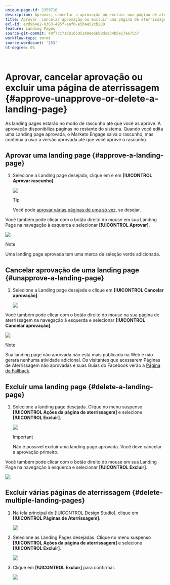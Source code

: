 ```yaml
---
unique-page-id: 2359710
description: Aprovar, cancelar a aprovação ou excluir uma página de aterrissagem - Documentação do Marketo - Documentação do produto
title: Aprovar, cancelar aprovação ou excluir uma página de aterrissagem
exl-id: ecd964e2-8363-495f-aaf0-e5ba452cb280
feature: Landing Pages
source-git-commit: 40f7cc71d816505149ee56b8dca34b5e17ae75b7
workflow-type: tm+mt
source-wordcount: '253'
ht-degree: 0%

---
```


# Aprovar, cancelar aprovação ou excluir uma página de aterrissagem {#approve-unapprove-or-delete-a-landing-page}

As landing pages estarão no modo de rascunho até que você as aprove. A aprovação disponibiliza páginas no restante do sistema. Quando você edita uma Landing page aprovada, o Marketo Engage salva o rascunho, mas continua a usar a versão aprovada até que você aprove o rascunho.

## Aprovar uma landing page {#approve-a-landing-page}

1. Selecione a Landing page desejada, clique em e em **[!UICONTROL Aprovar rascunho]**.

   ![](assets/approve-unapprove-or-delete-a-landing-page-1.png)

   >[!TIP]
   >
   >Você pode [aprovar várias páginas de uma só vez](/help/marketo/product-docs/demand-generation/landing-pages/landing-page-actions/approve-multiple-landing-pages-at-once.md), se desejar.

Você também pode clicar com o botão direito do mouse em sua Landing Page na navegação à esquerda e selecionar **[!UICONTROL Aprovar]**.

![](assets/approve-unapprove-or-delete-a-landing-page-2.png)

>[!NOTE]
>
>Uma landing page aprovada tem uma marca de seleção verde adicionada.

## Cancelar aprovação de uma landing page {#unapprove-a-landing-page}

1. Selecione a Landing page desejada e clique em **[!UICONTROL Cancelar aprovação]**.

   ![](assets/approve-unapprove-or-delete-a-landing-page-3.png)

Você também pode clicar com o botão direito do mouse na sua página de aterrissagem na navegação à esquerda e selecionar **[!UICONTROL Cancelar aprovação]**.

![](assets/approve-unapprove-or-delete-a-landing-page-4.png)

>[!NOTE]
>
>Sua landing page não aprovada não está mais publicada na Web e não gerará nenhuma atividade adicional. Os visitantes que acessarem Páginas de Aterrissagem não aprovadas e suas Guias do Facebook verão a [Página de Fallback](/help/marketo/product-docs/administration/settings/set-a-fallback-page.md).

## Excluir uma landing page {#delete-a-landing-page}

1. Selecione a landing page desejada. Clique no menu suspenso **[!UICONTROL Ações da página de aterrissagem]** e selecione **[!UICONTROL Excluir]**.

   ![](assets/approve-unapprove-or-delete-a-landing-page-5.png)

   >[!IMPORTANT]
   >
   >Não é possível excluir uma landing page aprovada. Você deve cancelar a aprovação primeiro.

Você também pode clicar com o botão direito do mouse em sua Landing Page na navegação à esquerda e selecionar **[!UICONTROL Excluir]**.

![](assets/approve-unapprove-or-delete-a-landing-page-6.png)

## Excluir várias páginas de aterrissagem {#delete-multiple-landing-pages}

1. Na tela principal do [!UICONTROL Design Studio], clique em **[!UICONTROL Páginas de Aterrissagem]**.

   ![](assets/approve-unapprove-or-delete-a-landing-page-7.png)

1. Selecione as Landing Pages desejadas. Clique no menu suspenso **[!UICONTROL Ações da página de aterrissagem]** e selecione **[!UICONTROL Excluir]**.

   ![](assets/approve-unapprove-or-delete-a-landing-page-8.png)

1. Clique em **[!UICONTROL Excluir]** para confirmar.

   ![](assets/approve-unapprove-or-delete-a-landing-page-9.png)
